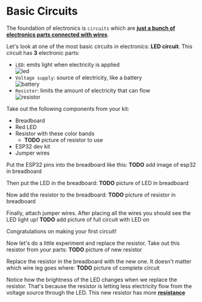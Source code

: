 # Basic Circuits

The foundation of electronics is `circuits` which are <ins>**just a bunch of electronics parts connected with wires**</ins>.

Let's look at one of the most basic circuits in electronics:  **LED circuit**.  This circuit has **3** electronic parts:
- `LED`: emits light when electricity is applied <br/>
![led](../images/ch01_led.png)
- `Voltage supply`:  source of electricity, like a battery</br>
![battery](../images/ch01_battery.png)
- `Resistor`: limits the amount of electricity that can flow <br/>
![resistor](../images/ch01_resistor.png)

Take out the following components from your kit:
- Breadboard
- Red LED
- Resistor with these color bands
  - **TODO** picture of resistor to use
- ESP32 dev kit
- Jumper wires

Put the ESP32 pins into the breadboard like this:
**TODO** add image of esp32 in breadboard

Then put the LED in the breadboard:
**TODO** picture of LED in breadboard

Now add the resistor to the breadboard:
**TODO** picture of resistor in breadboard

Finally, attach jumper wires.  After placing all the wires you should see the LED light up!
**TODO** add picture of full circuit with LED on

Congratulations on making your first circuit!  

Now let's do a little experiment and replace the resistor. Take out this resistor from your parts:
**TODO** picture of new resistor

Replace the resistor in the breadboard with the new one.  It doesn't matter which wire leg goes where:
**TODO** picture of complete circuit

Notice how the brightness of the LED changes when we replace the resistor.  That's because the resistor is letting less electricity flow from the voltage source through the LED.  This new resistor has more **<abbr title="Opposing the flow of electricity">resistance</abbr>**